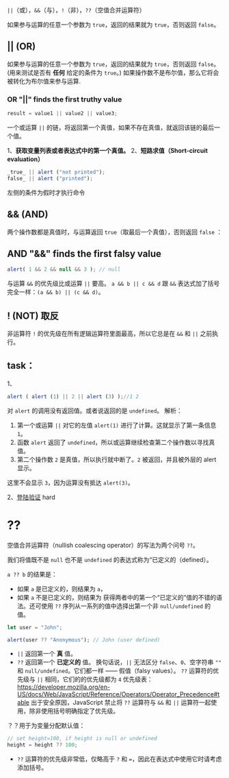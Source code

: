 `||`（或），`&&`（与），`!`（非），`??`（空值合并运算符）

如果参与运算的任意一个参数为 `true`，返回的结果就为 `true`，否则返回 `false`。

## || (OR)
如果参与运算的任意一个参数为 `true`，返回的结果就为 `true`，否则返回 `false`。
(用来测试是否有 **任何** 给定的条件为 `true`。)
如果操作数不是布尔值，那么它将会被转化为布尔值来参与运算.

### OR "||" finds the first truthy value
```js
result = value1 || value2 || value3;
```
一个或运算 `||` 的链，将返回第一个真值，如果不存在真值，就返回该链的最后一个值。

1、**获取变量列表或者表达式中的第一个真值。**
2、**短路求值（Short-circuit evaluation）**
```js
_true_ || alert ("not printed"); 
false_ || alert ("printed");
```
左侧的条件为假时才执行命令

## && (AND)
两个操作数都是真值时，与运算返回 `true`（取最后一个真值），否则返回 `false` ：

  
## AND "&&" finds the first falsy value
```js run
alert( 1 && 2 && null && 3 ); // null
```
与运算 `&&` 的优先级比或运算 `||` 要高。
`a && b || c && d` 跟 `&&` 表达式加了括号完全一样：`(a && b) || (c && d)`。

## ! (NOT)  取反
非运算符 `!` 的优先级在所有逻辑运算符里面最高，所以它总是在 `&&` 和 `||` 之前执行。

## task：
1、
```js
alert ( alert (1) || 2 || alert (3) );//1 2
```
对 `alert` 的调用没有返回值。或者说返回的是 `undefined`。
解析：
1.  第一个或运算 `||` 对它的左值 `alert(1)` 进行了计算。这就显示了第一条信息 `1`。
2.  函数 `alert` 返回了 `undefined`，所以或运算继续检查第二个操作数以寻找真值。
3.  第二个操作数 `2` 是真值，所以执行就中断了。`2` 被返回，并且被外层的 alert 显示。

这里不会显示 `3`，因为运算没有抵达 `alert(3)`。

2、[登陆验证](https://zh.javascript.info/logical-operators#deng-lu-yan-zheng)    hard

# ??
空值合并运算符（nullish coalescing operator）的写法为两个问号 `??`。

我们将值既不是 `null` 也不是 `undefined` 的表达式称为“已定义的（defined）。

`a ?? b` 的结果是：

-   如果 `a` 是已定义的，则结果为 `a`，
-   如果 `a` 不是已定义的，则结果为
获得两者中的第一个“已定义的”值的不错的语法。还可使用 `??` 序列从一系列的值中选择出第一个非 `null/undefined` 的值。
```js
let user = "John";

alert(user ?? "Anonymous"); // John (user defined)
```

-   `||` 返回第一个 **真** 值。
-   `??` 返回第一个 **已定义的** 值。
换句话说，`||` 无法区分 `false`、`0`、空字符串 `""` 和 `null/undefined`。它们都一样 —— 假值（falsy values）。
`??` 运算符的优先级与 `||` 相同，它们的的优先级都为 `4`
优先级表：
https://developer.mozilla.org/en-US/docs/Web/JavaScript/Reference/Operators/Operator_Precedence#table
出于安全原因，JavaScript 禁止将 `??` 运算符与 `&&` 和 `||` 运算符一起使用，除非使用括号明确指定了优先级。

？？用于为变量分配默认值：
```js
// set height=100, if height is null or undefined
height = height ?? 100;
```
-   `??` 运算符的优先级非常低，仅略高于 `?` 和 `=`，因此在表达式中使用它时请考虑添加括号。
